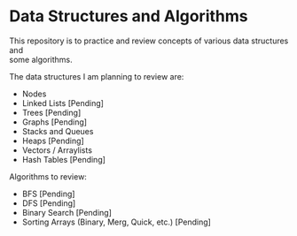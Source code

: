 # Data Structures and Algorithms

This repository is to practice and review concepts of various data structures and  
some algorithms. 

The data structures I am planning to review are:
* Nodes
* Linked Lists [Pending]
* Trees [Pending]
* Graphs [Pending]
* Stacks and Queues
* Heaps [Pending]
* Vectors / Arraylists
* Hash Tables [Pending]

Algorithms to review:
* BFS [Pending]
* DFS [Pending]
* Binary Search [Pending]
* Sorting Arrays (Binary, Merg, Quick, etc.)  [Pending]
